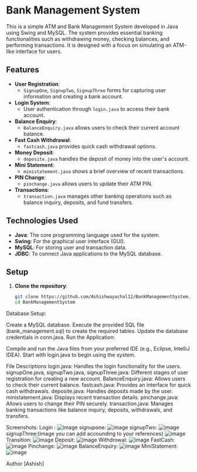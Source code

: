 # Bank Management System

This is a simple ATM and Bank Management System developed in Java using Swing and MySQL. The system provides essential banking functionalities such as withdrawing money, checking balances, and performing transactions. It is designed with a focus on simulating an ATM-like interface for users.

## Features

- **User Registration**: 
  - `SignupOne`, `SignupTwo`, `SignupThree` forms for capturing user information and creating a bank account.
- **Login System**: 
  - User authentication through `login.java` to access their bank account.
- **Balance Enquiry**: 
  - `BalanceEnquiry.java` allows users to check their current account balance.
- **Fast Cash Withdrawal**: 
  - `fastcash.java` provides quick cash withdrawal options.
- **Money Deposit**: 
  - `deposite.java` handles the deposit of money into the user's account.
- **Mini Statement**: 
  - `ministatement.java` shows a brief overview of recent transactions.
- **PIN Change**: 
  - `pinchange.java` allows users to update their ATM PIN.
- **Transactions**: 
  - `transaction.java` manages other banking operations such as balance inquiry, deposits, and fund transfers.

## Technologies Used

- **Java**: The core programming language used for the system.
- **Swing**: For the graphical user interface (GUI).
- **MySQL**: For storing user and transaction data.
- **JDBC**: To connect Java applications to the MySQL database.

## Setup

1. **Clone the repository**:

   ```bash
   git clone https://github.com/Ashishwayachal12/BankManagementSystem.git
   cd BankManagementSystem
Database Setup:

Create a MySQL database.
Execute the provided SQL file (bank_management.sql) to create the required tables.
Update the database credentials in conn.java.
Run the Application:

Compile and run the Java files from your preferred IDE (e.g., Eclipse, IntelliJ IDEA).
Start with login.java to begin using the system.

File Descriptions
login.java: Handles the login functionality for the users.
signupOne.java, signupTwo.java, signupThree.java: Different stages of user registration for creating a new account.
BalanceEnquiry.java: Allows users to check their current balance.
fastcash.java: Provides an interface for quick cash withdrawals.
deposite.java: Handles deposits made by the user.
ministatement.java: Displays recent transaction details.
pinchange.java: Allows users to change their PIN securely.
transaction.java: Manages banking transactions like balance inquiry, deposits, withdrawals, and transfers.

Screenshots:
Login :
![image](https://github.com/user-attachments/assets/883eb4ab-cb09-45c8-bdb0-1dc6b723d183)
signupone:
![image](https://github.com/user-attachments/assets/2602e72c-bc63-4e73-91f4-8238ce2ddb61)
signupTwo:
![image](https://github.com/user-attachments/assets/3adea0a5-6c0e-4562-b34b-54eb70365439)
signupThree:(image you can add accounding to your references)
![image](https://github.com/user-attachments/assets/720e376f-d08d-4687-bd26-713b267f99e9)
Transition:
![image](https://github.com/user-attachments/assets/fcadd43e-1f72-4053-89e8-36d9d43d6343)
Deposit:
![image](https://github.com/user-attachments/assets/aa3aaf78-d3c2-45f7-aaf7-2f0075e25c40)
Withdrowal:
![image](https://github.com/user-attachments/assets/38c6d839-7e67-42ef-abb0-c18bf4b558a9)
FastCash:
![image](https://github.com/user-attachments/assets/0281df4f-b69a-46c1-b03a-ad144d932510)
Pinchange:
![image](https://github.com/user-attachments/assets/7672fb3c-e093-4543-a522-dd5750aa9579)
BalanceEnquiry:
![image](https://github.com/user-attachments/assets/8d28ab63-c257-440d-b000-3914388c02e0)
MiniStatement:
![image](https://github.com/user-attachments/assets/b9ab56dc-6896-4abb-ad56-8e147fb4c190)


Author
[Ashish]



